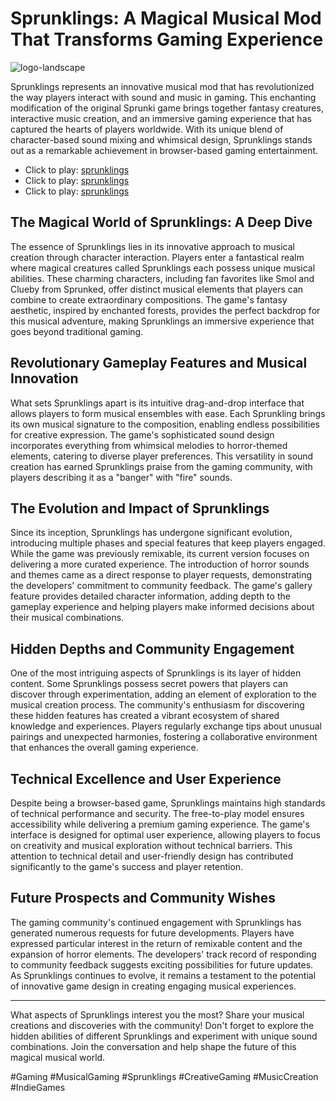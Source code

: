 
# Sprunklings: A Magical Musical Mod That Transforms Gaming Experience

![logo-landscape](https://github.com/user-attachments/assets/7ec77769-9ce2-490c-a1c5-08db4ef4938b)


Sprunklings represents an innovative musical mod that has revolutionized the way players interact with sound and music in gaming. This enchanting modification of the original Sprunki game brings together fantasy creatures, interactive music creation, and an immersive gaming experience that has captured the hearts of players worldwide. With its unique blend of character-based sound mixing and whimsical design, Sprunklings stands out as a remarkable achievement in browser-based gaming entertainment.

- Click to play: [sprunklings](https://sprunklings.com)
- Click to play: [sprunklings](https://sprunki-incredibox.org/game/sprunki-sprunklings)
- Click to play: [sprunklings](https://sprunki.la/game/sprunki-sprunklings)

## The Magical World of Sprunklings: A Deep Dive

The essence of Sprunklings lies in its innovative approach to musical creation through character interaction. Players enter a fantastical realm where magical creatures called Sprunklings each possess unique musical abilities. These charming characters, including fan favorites like Smol and Clueby from Sprunked, offer distinct musical elements that players can combine to create extraordinary compositions. The game's fantasy aesthetic, inspired by enchanted forests, provides the perfect backdrop for this musical adventure, making Sprunklings an immersive experience that goes beyond traditional gaming.

## Revolutionary Gameplay Features and Musical Innovation

What sets Sprunklings apart is its intuitive drag-and-drop interface that allows players to form musical ensembles with ease. Each Sprunkling brings its own musical signature to the composition, enabling endless possibilities for creative expression. The game's sophisticated sound design incorporates everything from whimsical melodies to horror-themed elements, catering to diverse player preferences. This versatility in sound creation has earned Sprunklings praise from the gaming community, with players describing it as a "banger" with "fire" sounds.

## The Evolution and Impact of Sprunklings

Since its inception, Sprunklings has undergone significant evolution, introducing multiple phases and special features that keep players engaged. While the game was previously remixable, its current version focuses on delivering a more curated experience. The introduction of horror sounds and themes came as a direct response to player requests, demonstrating the developers' commitment to community feedback. The game's gallery feature provides detailed character information, adding depth to the gameplay experience and helping players make informed decisions about their musical combinations.

## Hidden Depths and Community Engagement

One of the most intriguing aspects of Sprunklings is its layer of hidden content. Some Sprunklings possess secret powers that players can discover through experimentation, adding an element of exploration to the musical creation process. The community's enthusiasm for discovering these hidden features has created a vibrant ecosystem of shared knowledge and experiences. Players regularly exchange tips about unusual pairings and unexpected harmonies, fostering a collaborative environment that enhances the overall gaming experience.

## Technical Excellence and User Experience

Despite being a browser-based game, Sprunklings maintains high standards of technical performance and security. The free-to-play model ensures accessibility while delivering a premium gaming experience. The game's interface is designed for optimal user experience, allowing players to focus on creativity and musical exploration without technical barriers. This attention to technical detail and user-friendly design has contributed significantly to the game's success and player retention.

## Future Prospects and Community Wishes

The gaming community's continued engagement with Sprunklings has generated numerous requests for future developments. Players have expressed particular interest in the return of remixable content and the expansion of horror elements. The developers' track record of responding to community feedback suggests exciting possibilities for future updates. As Sprunklings continues to evolve, it remains a testament to the potential of innovative game design in creating engaging musical experiences.

---

What aspects of Sprunklings interest you the most? Share your musical creations and discoveries with the community! Don't forget to explore the hidden abilities of different Sprunklings and experiment with unique sound combinations. Join the conversation and help shape the future of this magical musical world.

#Gaming #MusicalGaming #Sprunklings #CreativeGaming #MusicCreation #IndieGames
